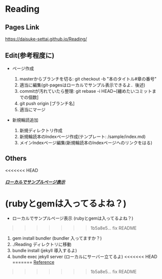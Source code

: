 # Reading

## Pages Link
https://daisuke-settai.github.io/Reading/

## Edit(参考程度に)
- ページ作成
  1. masterからブランチを切る: git checkout -b "本のタイトル#章の番号"
  2. 適当に編集(git-pagesはローカルでサンプル表示できるよ．後述)
  3. commitが汚れていたら整理: git rebase -i HEAD~[纏めたいコミットまでの個数]
  4. git push origin [ブランチ名]
  5. 適当にマージ

- 新規輪読追加
  1. 新規ディレクトリ作成
  2. 新規輪読本のIndexページ作成(テンプレート: /sample/index.md)
  3. メインIndexページ編集(新規輪読本のIndexページへのリンクをはる)


## Others
<<<<<<< HEAD
##### [ローカルでサンプルページ表示](https://sakanasoft.net/github-pages-by-localhost/)
(rubyとgemは入ってるよね？)
=======
- ローカルでサンプルページ表示
  (rubyとgemは入ってるよね？)
>>>>>>> 1b5a8e5... fix README
  1. gem install bundler (bundler 入ってますか？)
  2. ./Reading ディレクトリに移動
  3. bundle install (jekyll 導入するよ)
  4. bundle exec jekyll server (ローカルにサーバー立てるよ)
<<<<<<< HEAD
=======
  [Reference](https://sakanasoft.net/github-pages-by-localhost/)
>>>>>>> 1b5a8e5... fix README
